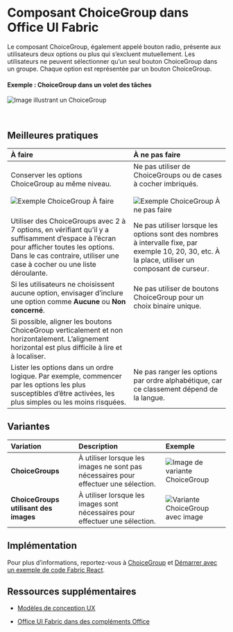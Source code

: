 # <a name="choicegroup-component-in-office-ui-fabric"></a>Composant ChoiceGroup dans Office UI Fabric

Le composant ChoiceGroup, également appelé bouton radio, présente aux utilisateurs deux options ou plus qui s’excluent mutuellement. Les utilisateurs ne peuvent sélectionner qu’un seul bouton ChoiceGroup dans un groupe. Chaque option est représentée par un bouton ChoiceGroup. 
  
#### <a name="example-choicegroup-in-a-task-pane"></a>Exemple : ChoiceGroup dans un volet des tâches

 ![Image illustrant un ChoiceGroup](../../images/overview_withApp_choicegroup.png)

<br/>

## <a name="best-practices"></a>Meilleures pratiques

|**À faire**|**À ne pas faire**|
|:------------|:--------------|
|Conserver les options ChoiceGroup au même niveau.<br/><br/>![Exemple ChoiceGroup À faire](../../images/choiceDo.png)<br/>|Ne pas utiliser de ChoiceGroups ou de cases à cocher imbriqués.<br/><br/>![Exemple ChoiceGroup À ne pas faire](../../images/choiceDont.png)<br/>|
|Utiliser des ChoiceGroups avec 2 à 7 options, en vérifiant qu’il y a suffisamment d’espace à l’écran pour afficher toutes les options. Dans le cas contraire, utiliser une case à cocher ou une liste déroulante.|Ne pas utiliser lorsque les options sont des nombres à intervalle fixe, par exemple 10, 20, 30, etc. À la place, utiliser un composant de curseur.|
|Si les utilisateurs ne choisissent aucune option, envisager d’inclure une option comme **Aucune** ou **Non concerné**.|Ne pas utiliser de boutons ChoiceGroup pour un choix binaire unique.|
|Si possible, aligner les boutons ChoiceGroup verticalement et non horizontalement. L’alignement horizontal est plus difficile à lire et à localiser.||
|Lister les options dans un ordre logique. Par exemple, commencer par les options les plus susceptibles d’être activées, les plus simples ou les moins risquées. |Ne pas ranger les options par ordre alphabétique, car ce classement dépend de la langue.|

## <a name="variants"></a>Variantes

|**Variation**|**Description**|**Exemple**|
|:------------|:--------------|:----------|
|**ChoiceGroups**|À utiliser lorsque les images ne sont pas nécessaires pour effectuer une sélection.|![Image de variante ChoiceGroup](../../images/radio.png)<br/>|
|**ChoiceGroups utilisant des images**|À utiliser lorsque les images sont nécessaires pour effectuer une sélection.|![Variante ChoiceGroup avec image](../../images/radioImage.png)<br/>|

## <a name="implementation"></a>Implémentation

Pour plus d’informations, reportez-vous à [ChoiceGroup](https://dev.office.com/fabric#/components/choicegroup) et [Démarrer avec un exemple de code Fabric React](https://github.com/OfficeDev/Word-Add-in-GettingStartedFabricReact).

## <a name="additional-resources"></a>Ressources supplémentaires

- [Modèles de conception UX](https://github.com/OfficeDev/Office-Add-in-UX-Design-Patterns-Code)

- [Office UI Fabric dans des compléments Office](office-ui-fabric.md)
